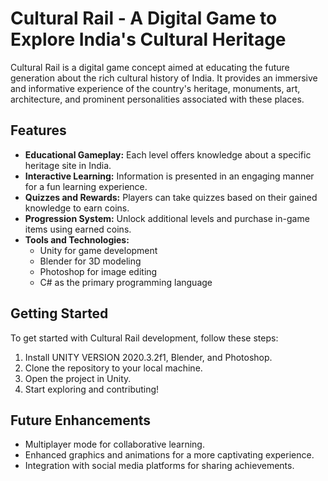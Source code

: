 # Cultural Rail - A Digital Game to Explore India's Cultural Heritage

Cultural Rail is a digital game concept aimed at educating the future generation about the rich cultural history of India. It provides an immersive and informative experience of the country's heritage, monuments, art, architecture, and prominent personalities associated with these places.

## Features

- **Educational Gameplay:** Each level offers knowledge about a specific heritage site in India.
- **Interactive Learning:** Information is presented in an engaging manner for a fun learning experience.
- **Quizzes and Rewards:** Players can take quizzes based on their gained knowledge to earn coins.
- **Progression System:** Unlock additional levels and purchase in-game items using earned coins.
- **Tools and Technologies:**
  - Unity for game development
  - Blender for 3D modeling
  - Photoshop for image editing
  - C# as the primary programming language

## Getting Started

To get started with Cultural Rail development, follow these steps:

1. Install UNITY VERSION 2020.3.2f1, Blender, and Photoshop.
2. Clone the repository to your local machine.
3. Open the project in Unity.
4. Start exploring and contributing!

## Future Enhancements

- Multiplayer mode for collaborative learning.
- Enhanced graphics and animations for a more captivating experience.
- Integration with social media platforms for sharing achievements.



